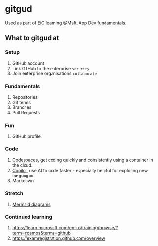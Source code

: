 # gitgud

Used as part of EiC learning @Msft, App Dev fundamentals.

## What to gitgud at

### Setup

1. GitHub account
1. Link GitHub to the enterprise `security`
1. Join enterprise organisations `collaborate`

### Fundamentals

1. Repositories
1. Git terms
1. Branches
1. Pull Requests

### Fun

1. GitHub profile

### Code

1. [Codespaces](https://github.com/features/codespaces), get coding quickly and consistently using a container in the cloud.
1. [Copilot](https://github.com/features/copilot), use AI to code faster - especially helpful for exploring new languages
1. Markdown
 
### Stretch

1. [Mermaid diagrams](https://mermaid.live/)

### Continued learning

1. https://learn.microsoft.com/en-us/training/browse/?term=cosmos&terms=github
1. https://examregistration.github.com/overview
